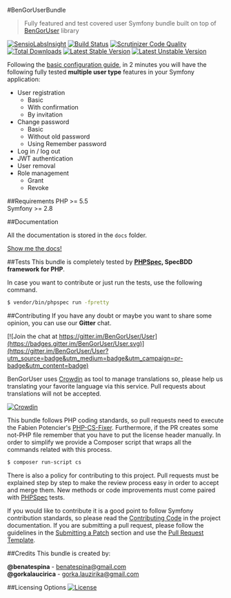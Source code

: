 #BenGorUserBundle
> Fully featured and test covered user Symfony bundle built on top of [BenGorUser][6] library

[![SensioLabsInsight](https://insight.sensiolabs.com/projects/5a2ac745-59f8-47b9-806a-6d1f4f9c96a6/mini.png)](https://insight.sensiolabs.com/projects/5a2ac745-59f8-47b9-806a-6d1f4f9c96a6)
[![Build Status](https://travis-ci.org/BenGorUser/UserBundle.svg?branch=master)](https://travis-ci.org/BenGorUser/UserBundle)
[![Scrutinizer Code Quality](https://scrutinizer-ci.com/g/BenGorUser/UserBundle/badges/quality-score.png?b=master)](https://scrutinizer-ci.com/g/BenGorUser/UserBundle/?branch=master)
[![Total Downloads](https://poser.pugx.org/bengor-user/user-bundle/downloads)](https://packagist.org/packages/bengor-user/user-bundle)
[![Latest Stable Version](https://poser.pugx.org/bengor-user/user-bundle/v/stable.svg)](https://packagist.org/packages/bengor-user/user-bundle)
[![Latest Unstable Version](https://poser.pugx.org/bengor-user/user-bundle/v/unstable.svg)](https://packagist.org/packages/bengor-user/user-bundle)

Following the [basic configuration guide](docs/basic_configuration.md), in 2 minutes you will have the following
fully tested **multiple user type** features in your Symfony application:

 * User registration
    * Basic
    * With confirmation
    * By invitation
 * Change password
    * Basic
    * Without old password
    * Using Remember password
 * Log in / log out
 * JWT authentication
 * User removal
 * Role management
    * Grant
    * Revoke
    
##Requirements
PHP >= 5.5</br>
Symfony >= 2.8 

##Documentation

All the documentation is stored in the `docs` folder.

[Show me the docs!](docs/index.md)

##Tests
This bundle is completely tested by **[PHPSpec][1], SpecBDD framework for PHP**.

In case you want to contribute or just run the tests, use the following command.
```bash
$ vendor/bin/phpspec run -fpretty
```

##Contributing
If you have any doubt or maybe you want to share some opinion, you can use our **Gitter** chat.

[![Join the chat at https://gitter.im/BenGorUser/User](https://badges.gitter.im/BenGorUser/User.svg)](https://gitter.im/BenGorUser/User?utm_source=badge&utm_medium=badge&utm_campaign=pr-badge&utm_content=badge)

BenGorUser uses [Crowdin][8] as tool to manage translations so, please help us translating your favorite language
via this service. Pull requests about translations will not be accepted.

[![Crowdin](https://d322cqt584bo4o.cloudfront.net/bengoruser/localized.svg)](https://crowdin.com/project/bengoruser)

This bundle follows PHP coding standards, so pull requests need to execute the Fabien Potencier's [PHP-CS-Fixer][5].
Furthermore, if the PR creates some not-PHP file remember that you have to put the license header manually. In order
to simplify we provide a Composer script that wraps all the commands related with this process.
```bash
$ composer run-script cs
```

There is also a policy for contributing to this project. Pull requests must be explained step by step to make the
review process easy in order to accept and merge them. New methods or code improvements must come paired with
[PHPSpec][1] tests.

If you would like to contribute it is a good point to follow Symfony contribution standards, so please read the
[Contributing Code][2] in the project documentation. If you are submitting a pull request, please follow the guidelines
in the [Submitting a Patch][3] section and use the [Pull Request Template][4].

##Credits
This bundle is created by:
>
**@benatespina** - [benatespina@gmail.com](mailto:benatespina@gmail.com)<br>
**@gorkalaucirica** - [gorka.lauzirika@gmail.com](mailto:gorka.lauzirika@gmail.com)

##Licensing Options
[![License](https://poser.pugx.org/bengor-user/user-bundle/license.svg)](https://github.com/BenGorUser/UserBundle/blob/master/LICENSE)

[1]: http://www.phpspec.net/
[2]: http://symfony.com/doc/current/contributing/code/index.html
[3]: http://symfony.com/doc/current/contributing/code/patches.html#check-list
[4]: http://symfony.com/doc/current/contributing/code/patches.html#make-a-pull-request
[5]: http://cs.sensiolabs.org/
[6]: https://github.com/BenGorUser/User
[7]: http://getcomposer.org
[8]: https://crowdin.com/
